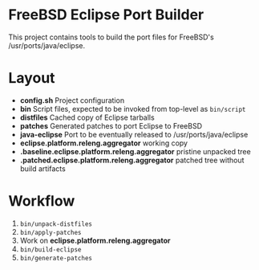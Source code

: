 # FreeBSD Eclipse Port Builder

This project contains tools to build the port files for
FreeBSD's /usr/ports/java/eclipse.

# Layout

* **config.sh** Project configuration
* **bin** Script files, expected to be invoked from top-level as `bin/script`
* **distfiles** Cached copy of Eclipse tarballs
* **patches** Generated patches to port Eclipse to FreeBSD
* **java-eclipse** Port to be eventually released to /usr/ports/java/eclipse
* **eclipse.platform.releng.aggregator** working copy
* **.baseline.eclipse.platform.releng.aggregator** pristine unpacked tree
* **.patched.eclipse.platform.releng.aggregator** patched tree without build artifacts

# Workflow

1. `bin/unpack-distfiles`
1. `bin/apply-patches`
1. Work on **eclipse.platform.releng.aggregator**
1. `bin/build-eclipse`
1. `bin/generate-patches`
